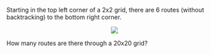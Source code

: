 Starting in the top left corner of a 2x2 grid, there are 6 routes 
(without backtracking) to the bottom right corner.

<div style="text-align: center;">
<img src="http://projecteuler.net/project/images/p_015.gif" />
</div>

How many routes are there through a 20x20 grid?
